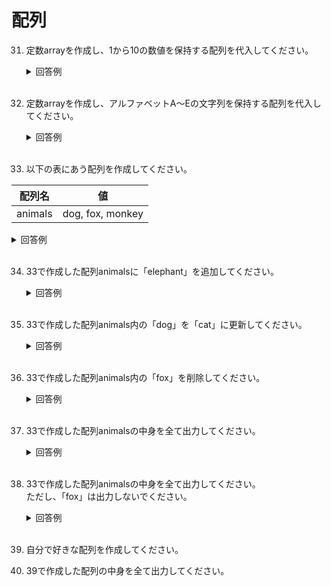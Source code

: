 # 配列

31. 定数arrayを作成し、1から10の数値を保持する配列を代入してください。

	<details><summary>回答例</summary><div>
		
	```
	const array = [1, 2, 3, 4, 5, 6, 7, 8, 9, 10];
	```
		
	</div></details>
	

	<br>
	
32. 定数arrayを作成し、アルファベットA〜Eの文字列を保持する配列を代入してください。

	<details><summary>回答例</summary><div>
		
	```
	const array = ['A', 'B', 'C', 'D', 'E'];
	```
		
	</div></details>
	

	<br>
	
33. 以下の表にあう配列を作成してください。   
	
 | 配列名  | 値               |
 | ------- | ---------------- |
 | animals | dog, fox, monkey |

  <details><summary>回答例</summary><div>
		
	```
	const animals = ['dog', 'fox', 'monkey'];
	```
		
  </div></details>
	<br>
	
34. 33で作成した配列animalsに「elephant」を追加してください。  

	<details><summary>回答例</summary><div>
		
	```
	animals.push('elephant');
	```
		
	</div></details>
	

	<br>
	
35. 33で作成した配列animals内の「dog」を「cat」に更新してください。  

	<details><summary>回答例</summary><div>
		
	```
	animals[0] = 'cat';
	```
		
	</div></details>
	

	<br>
	
36. 33で作成した配列animals内の「fox」を削除してください。  

	<details><summary>回答例</summary><div>
		
	```
	animals.splice(1, 1);
	```
		
	</div></details>
	

	<br>
	
37. 33で作成した配列animalsの中身を全て出力してください。  

	<details><summary>回答例</summary><div>
		
	```
	for (animal of animals) {
	    console.log(animal);
	}
	```
		
	</div></details>
	

	<br>
	
38. 33で作成した配列animalsの中身を全て出力してください。  
ただし、「fox」は出力しないでください。  

	<details><summary>回答例</summary><div>
		
	```
	for (animal of animals) {
	    if (animal != 'fox') {
	        console.log(animal);
	    }
	}
	```
		
	</div></details>
	

	<br>

39. 自分で好きな配列を作成してください。

40. 39で作成した配列の中身を全て出力してください。